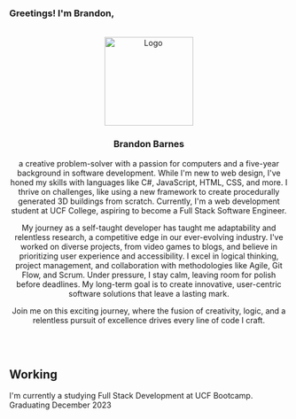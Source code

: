 ### Greetings! I'm Brandon, 

<!-- PROJECT LOGO -->
<br />
<div align="center">
  <a href="https://github.com/ThatZiro/Portfolio">
    <img src="./README_Assets/README-Logo.png" alt="Logo" width="160" height="160">
  </a>

<h3 align="center">Brandon Barnes</h3>

  <p align="center">a creative problem-solver with a passion for computers and a five-year background in software development. While I'm new to web design, I've honed my skills with languages like C#, JavaScript, HTML, CSS, and more. I thrive on challenges, like using a new framework to create procedurally generated 3D buildings from scratch. Currently, I'm a web development student at UCF College, aspiring to become a Full Stack Software Engineer.

My journey as a self-taught developer has taught me adaptability and relentless research, a competitive edge in our ever-evolving industry. I've worked on diverse projects, from video games to blogs, and believe in prioritizing user experience and accessibility. I excel in logical thinking, project management, and collaboration with methodologies like Agile, Git Flow, and Scrum. Under pressure, I stay calm, leaving room for polish before deadlines. My long-term goal is to create innovative, user-centric software solutions that leave a lasting mark.

Join me on this exciting journey, where the fusion of creativity, logic, and a relentless pursuit of excellence drives every line of code I craft.

  </p>
</div>
</br>
</br>

## Working
I'm currently a studying Full Stack Development at UCF Bootcamp.
Graduating December 2023


<!--
**ThatZiro/ThatZiro** is a ✨ _special_ ✨ repository because its `README.md` (this file) appears on your GitHub profile.

Here are some ideas to get you started:

- 🔭 I’m currently working on ...
- 🌱 I’m currently learning ...
- 👯 I’m looking to collaborate on ...
- 🤔 I’m looking for help with ...
- 💬 Ask me about ...
- 📫 How to reach me: ...
- 😄 Pronouns: ...
- ⚡ Fun fact: ...
-->
